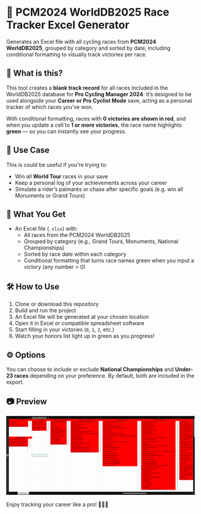 # 🏁 PCM2024 WorldDB2025 Race Tracker Excel Generator

Generates an Excel file with all cycling races from **PCM2024 WorldDB2025**, grouped by category and sorted by date, including conditional formatting to visually track victories per race.

## 📌 What is this?

This tool creates a **blank track record** for all races included in the WorldDB2025 database for **Pro Cycling Manager 2024**. It’s designed to be used alongside your **Career or Pro Cyclist Mode** save, acting as a personal tracker of which races you’ve won.

With conditional formatting, races with **0 victories are shown in red**, and when you update a cell to **1 or more victories**, the race name highlights **green** — so you can instantly see your progress.

## 🎯 Use Case

This is could be useful if you're trying to:
- Win all **World Tour** races in your save
- Keep a personal log of your achievements across your career
- Simulate a rider’s palmarès or chase after specific goals (e.g. win all Monuments or Grand Tours)

## 📁 What You Get

- An Excel file (`.xlsx`) with:
  - All races from the PCM2024 WorldDB2025
  - Grouped by category (e.g., Grand Tours, Monuments, National Championships)
  - Sorted by race date within each category
  - Conditional formatting that turns race names green when you input a victory (any number > 0)

## 🛠️ How to Use

1. Clone or download this repository
2. Build and run the project
3. An Excel file will be generated at your chosen location
4. Open it in Excel or compatible spreadsheet software
5. Start filling in your victories (`0`, `1`, `2`, etc.)
6. Watch your honors list light up in green as you progress!

## ⚙️ Options

You can choose to include or exclude **National Championships** and **Under-23 races** depending on your preference. By default, both are included in the export.


## 📷 Preview

![alt text](image.png)

Enjoy tracking your career like a pro! 🚴‍♂️💚